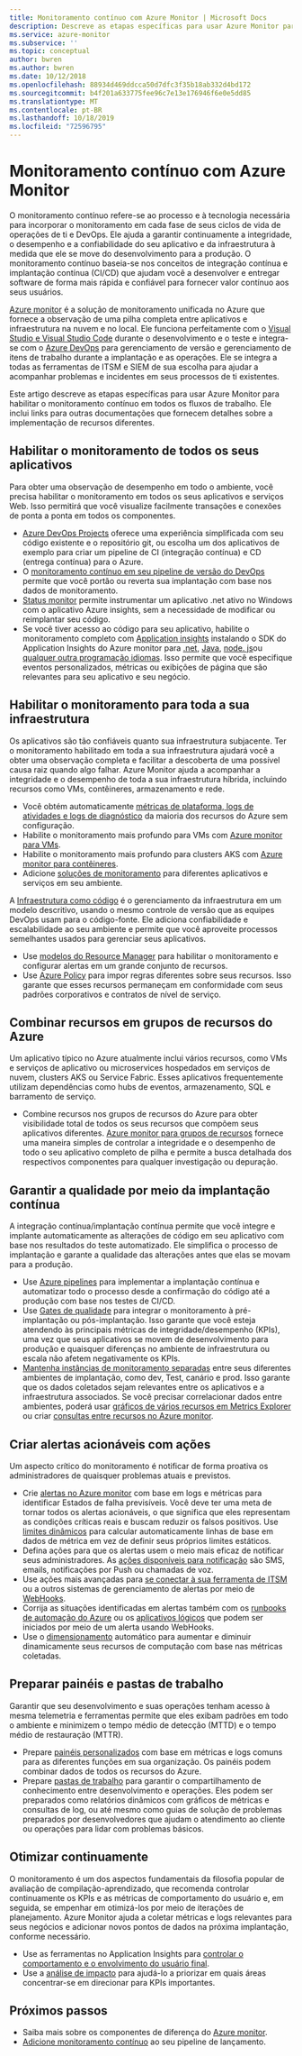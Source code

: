 ```yaml
---
title: Monitoramento contínuo com Azure Monitor | Microsoft Docs
description: Descreve as etapas específicas para usar Azure Monitor para habilitar o monitoramento contínuo em todos os fluxos de trabalho.
ms.service: azure-monitor
ms.subservice: ''
ms.topic: conceptual
author: bwren
ms.author: bwren
ms.date: 10/12/2018
ms.openlocfilehash: 88934d469ddcca50d7dfc3f35b18ab332d4bd172
ms.sourcegitcommit: b4f201a633775fee96c7e13e176946f6e0e5dd85
ms.translationtype: MT
ms.contentlocale: pt-BR
ms.lasthandoff: 10/18/2019
ms.locfileid: "72596795"
---
```

# <a name="continuous-monitoring-with-azure-monitor"></a>Monitoramento contínuo com Azure Monitor

O monitoramento contínuo refere-se ao processo e à tecnologia necessária para incorporar o monitoramento em cada fase de seus ciclos de vida de operações de ti e DevOps. Ele ajuda a garantir continuamente a integridade, o desempenho e a confiabilidade do seu aplicativo e da infraestrutura à medida que ele se move do desenvolvimento para a produção. O monitoramento contínuo baseia-se nos conceitos de integração contínua e implantação contínua (CI/CD) que ajudam você a desenvolver e entregar software de forma mais rápida e confiável para fornecer valor contínuo aos seus usuários.

[Azure monitor](overview.md) é a solução de monitoramento unificada no Azure que fornece a observação de uma pilha completa entre aplicativos e infraestrutura na nuvem e no local. Ele funciona perfeitamente com o [Visual Studio e Visual Studio Code](https://visualstudio.microsoft.com/) durante o desenvolvimento e o teste e integra-se com o [Azure DevOps](/azure/devops/user-guide/index) para gerenciamento de versão e gerenciamento de itens de trabalho durante a implantação e as operações. Ele se integra a todas as ferramentas de ITSM e SIEM de sua escolha para ajudar a acompanhar problemas e incidentes em seus processos de ti existentes.

Este artigo descreve as etapas específicas para usar Azure Monitor para habilitar o monitoramento contínuo em todos os fluxos de trabalho. Ele inclui links para outras documentações que fornecem detalhes sobre a implementação de recursos diferentes.


## <a name="enable-monitoring-for-all-your-applications"></a>Habilitar o monitoramento de todos os seus aplicativos
Para obter uma observação de desempenho em todo o ambiente, você precisa habilitar o monitoramento em todos os seus aplicativos e serviços Web. Isso permitirá que você visualize facilmente transações e conexões de ponta a ponta em todos os componentes.

- [Azure DevOps Projects](../devops-project/overview.md) oferece uma experiência simplificada com seu código existente e o repositório git, ou escolha um dos aplicativos de exemplo para criar um pipeline de CI (integração contínua) e CD (entrega contínua) para o Azure.
- O [monitoramento contínuo em seu pipeline de versão do DevOps](../azure-monitor/app/continuous-monitoring.md) permite que você portão ou reverta sua implantação com base nos dados de monitoramento.
- [Status monitor](../azure-monitor/app/monitor-performance-live-website-now.md) permite instrumentar um aplicativo .net ativo no Windows com o aplicativo Azure insights, sem a necessidade de modificar ou reimplantar seu código.
- Se você tiver acesso ao código para seu aplicativo, habilite o monitoramento completo com [Application insights](../azure-monitor/app/app-insights-overview.md) instalando o SDK do Application Insights do Azure monitor para [.net](../azure-monitor/learn/quick-monitor-portal.md), [Java](../azure-monitor/app/java-get-started.md), [node. js](../azure-monitor/learn/nodejs-quick-start.md)ou [qualquer outra programação idiomas](../azure-monitor/app/platforms.md). Isso permite que você especifique eventos personalizados, métricas ou exibições de página que são relevantes para seu aplicativo e seu negócio.



## <a name="enable-monitoring-for-your-entire-infrastructure"></a>Habilitar o monitoramento para toda a sua infraestrutura
Os aplicativos são tão confiáveis quanto sua infraestrutura subjacente. Ter o monitoramento habilitado em toda a sua infraestrutura ajudará você a obter uma observação completa e facilitar a descoberta de uma possível causa raiz quando algo falhar. Azure Monitor ajuda a acompanhar a integridade e o desempenho de toda a sua infraestrutura híbrida, incluindo recursos como VMs, contêineres, armazenamento e rede.

- Você obtém automaticamente [métricas de plataforma, logs de atividades e logs de diagnóstico](platform/data-sources.md) da maioria dos recursos do Azure sem configuração.
- Habilite o monitoramento mais profundo para VMs com [Azure monitor para VMs](insights/vminsights-overview.md).
-  Habilite o monitoramento mais profundo para clusters AKS com [Azure monitor para contêineres](insights/container-insights-overview.md).
- Adicione [soluções de monitoramento](insights/solutions-inventory.md) para diferentes aplicativos e serviços em seu ambiente.


A [Infraestrutura como código](/azure/devops/learn/what-is-infrastructure-as-code) é o gerenciamento da infraestrutura em um modelo descritivo, usando o mesmo controle de versão que as equipes DevOps usam para o código-fonte. Ele adiciona confiabilidade e escalabilidade ao seu ambiente e permite que você aproveite processos semelhantes usados para gerenciar seus aplicativos.

-  Use [modelos do Resource Manager](platform/template-workspace-configuration.md) para habilitar o monitoramento e configurar alertas em um grande conjunto de recursos.
- Use [Azure Policy](../governance/policy/overview.md) para impor regras diferentes sobre seus recursos. Isso garante que esses recursos permaneçam em conformidade com seus padrões corporativos e contratos de nível de serviço. 


##  <a name="combine-resources-in-azure-resource-groups"></a>Combinar recursos em grupos de recursos do Azure
Um aplicativo típico no Azure atualmente inclui vários recursos, como VMs e serviços de aplicativo ou microservices hospedados em serviços de nuvem, clusters AKS ou Service Fabric. Esses aplicativos frequentemente utilizam dependências como hubs de eventos, armazenamento, SQL e barramento de serviço.

- Combine recursos nos grupos de recursos do Azure para obter visibilidade total de todos os seus recursos que compõem seus aplicativos diferentes. [Azure monitor para grupos de recursos](../azure-monitor/insights/resource-group-insights.md) fornece uma maneira simples de controlar a integridade e o desempenho de todo o seu aplicativo completo de pilha e permite a busca detalhada dos respectivos componentes para qualquer investigação ou depuração.

## <a name="ensure-quality-through-continuous-deployment"></a>Garantir a qualidade por meio da implantação contínua
A integração contínua/implantação contínua permite que você integre e implante automaticamente as alterações de código em seu aplicativo com base nos resultados do teste automatizado. Ele simplifica o processo de implantação e garante a qualidade das alterações antes que elas se movam para a produção.


- Use [Azure pipelines](/azure/devops/pipelines) para implementar a implantação contínua e automatizar todo o processo desde a confirmação do código até a produção com base nos testes de CI/CD.
- Use [Gates de qualidade](/azure/devops/pipelines/release/approvals/gates) para integrar o monitoramento à pré-implantação ou pós-implantação. Isso garante que você esteja atendendo às principais métricas de integridade/desempenho (KPIs), uma vez que seus aplicativos se movem de desenvolvimento para produção e quaisquer diferenças no ambiente de infraestrutura ou escala não afetem negativamente os KPIs.
- [Mantenha instâncias de monitoramento separadas](../azure-monitor/app/separate-resources.md) entre seus diferentes ambientes de implantação, como dev, Test, canário e prod. Isso garante que os dados coletados sejam relevantes entre os aplicativos e a infraestrutura associados. Se você precisar correlacionar dados entre ambientes, poderá usar [gráficos de vários recursos em Metrics Explorer](../azure-monitor/platform/metrics-charts.md) ou criar [consultas entre recursos no Azure monitor](log-query/cross-workspace-query.md).


## <a name="create-actionable-alerts-with-actions"></a>Criar alertas acionáveis com ações
Um aspecto crítico do monitoramento é notificar de forma proativa os administradores de quaisquer problemas atuais e previstos. 

- Crie [alertas no Azure monitor](../azure-monitor/platform/alerts-overview.md) com base em logs e métricas para identificar Estados de falha previsíveis. Você deve ter uma meta de tornar todos os alertas acionáveis, o que significa que eles representam as condições críticas reais e buscam reduzir os falsos positivos. Use [limites dinâmicos](platform/alerts-dynamic-thresholds.md) para calcular automaticamente linhas de base em dados de métrica em vez de definir seus próprios limites estáticos. 
- Defina ações para que os alertas usem o meio mais eficaz de notificar seus administradores. As [ações disponíveis para notificação](platform/action-groups.md#create-an-action-group-by-using-the-azure-portal) são SMS, emails, notificações por Push ou chamadas de voz.
- Use ações mais avançadas para [se conectar à sua ferramenta de ITSM](platform/itsmc-overview.md) ou a outros sistemas de gerenciamento de alertas por meio de [WebHooks](platform/activity-log-alerts-webhook.md).
- Corrija as situações identificadas em alertas também com os [runbooks de automação do Azure](../automation/automation-webhooks.md) ou os [aplicativos lógicos](/connectors/custom-connectors/create-webhook-trigger) que podem ser iniciados por meio de um alerta usando WebHooks. 
- Use o [dimensionamento](../azure-monitor/learn/tutorial-autoscale-performance-schedule.md) automático para aumentar e diminuir dinamicamente seus recursos de computação com base nas métricas coletadas.

## <a name="prepare-dashboards-and-workbooks"></a>Preparar painéis e pastas de trabalho
Garantir que seu desenvolvimento e suas operações tenham acesso à mesma telemetria e ferramentas permite que eles exibam padrões em todo o ambiente e minimizem o tempo médio de detecção (MTTD) e o tempo médio de restauração (MTTR).

- Prepare [painéis personalizados](../azure-monitor/learn/tutorial-app-dashboards.md) com base em métricas e logs comuns para as diferentes funções em sua organização. Os painéis podem combinar dados de todos os recursos do Azure.
- Prepare [pastas de trabalho](../azure-monitor/app/usage-workbooks.md) para garantir o compartilhamento de conhecimento entre desenvolvimento e operações. Eles podem ser preparados como relatórios dinâmicos com gráficos de métricas e consultas de log, ou até mesmo como guias de solução de problemas preparados por desenvolvedores que ajudam o atendimento ao cliente ou operações para lidar com problemas básicos.

## <a name="continuously-optimize"></a>Otimizar continuamente
 O monitoramento é um dos aspectos fundamentais da filosofia popular de avaliação de compilação-aprendizado, que recomenda controlar continuamente os KPIs e as métricas de comportamento do usuário e, em seguida, se empenhar em otimizá-los por meio de iterações de planejamento. Azure Monitor ajuda a coletar métricas e logs relevantes para seus negócios e adicionar novos pontos de dados na próxima implantação, conforme necessário.

- Use as ferramentas no Application Insights para [controlar o comportamento e o envolvimento do usuário final](../azure-monitor/learn/tutorial-users.md).
- Use a [análise de impacto](../azure-monitor/app/usage-impact.md) para ajudá-lo a priorizar em quais áreas concentrar-se em direcionar para KPIs importantes.


## <a name="next-steps"></a>Próximos passos

- Saiba mais sobre os componentes de diferença do [Azure monitor](overview.md).
- [Adicione monitoramento contínuo](../azure-monitor/app/continuous-monitoring.md) ao seu pipeline de lançamento.